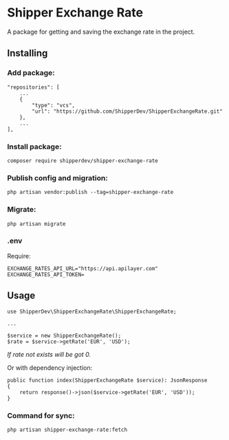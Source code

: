 # Shipper Exchange Rate

A package for getting and saving the exchange rate in the project.

## Installing

### Add package:

    "repositories": [
        ...
        {
            "type": "vcs",
            "url": "https://github.com/ShipperDev/ShipperExchangeRate.git"
        },
        ...
    ],

### Install package:
    composer require shipperdev/shipper-exchange-rate

### Publish config and migration:

    php artisan vendor:publish --tag=shipper-exchange-rate

### Migrate:
    
    php artisan migrate

### .env

Require:

    EXCHANGE_RATES_API_URL="https://api.apilayer.com"
    EXCHANGE_RATES_API_TOKEN=


## Usage

    use ShipperDev\ShipperExchangeRate\ShipperExchangeRate;
    
    ...
    
    $service = new ShipperExchangeRate();
    $rate = $service->getRate('EUR', 'USD');

*If rate not exists will be got 0.*

Or with dependency injection:

    public function index(ShipperExchangeRate $service): JsonResponse
    {
        return response()->json($service->getRate('EUR', 'USD'));
    }

### Command for sync:

    php artisan shipper-exchange-rate:fetch